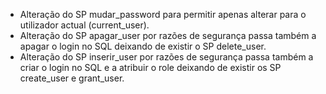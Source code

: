 - Alteração do SP mudar_password para permitir apenas alterar para o utilizador actual (current_user).
- Alteração do SP apagar_user por razões de segurança passa também a apagar o login no SQL deixando de existir o SP delete_user.
- Alteração do SP inserir_user por razões de segurança passa também a criar o login no SQL e a atribuir o role deixando de existir os SP create_user e grant_user.

